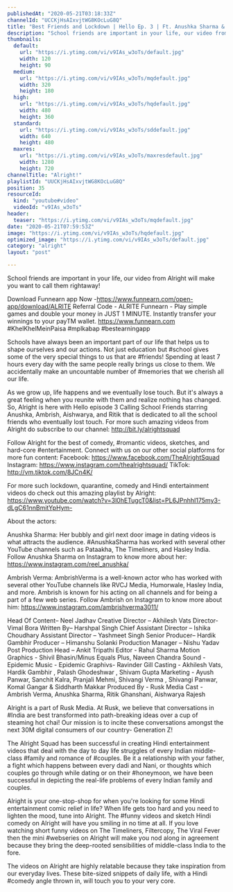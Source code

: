 ```yaml
---
publishedAt: "2020-05-21T03:18:33Z"
channelId: "UCCKjHsAIxvjtWG8KOcLuG8Q"
title: "Best Friends and Lockdown | Hello Ep. 3 | Ft. Anushka Sharma & Ambrish Verma"
description: "School friends are important in your life, our video from Alright will make you want to call them rightaway!\n\nDownload Funnearn app Now -https://www.funnearn.com/open-app/download/ALRITE\nReferral Code - ALRITE\nFunnearn - Play simple games and double your money in JUST 1 MINUTE. Instantly transfer your winnings to your payTM wallet. https://www.funnearn.com\n#KhelKhelMeinPaisa #mplkabap #bestearningapp\n\nSchools have always been an important part of our life that helps us to shape ourselves and our actions. Not just education but #school gives some of the very special things to us that are #friends! Spending at least 7 hours every day with the same people really brings us close to them. We accidentally make an uncountable number of #memories that we cherish all our life.\n\nAs we grow up, life happens and we eventually lose touch. But it's always a great feeling when you reunite with them and realize nothing has changed. So, Alright is here with Hello episode 3 Calling School Friends starring Anushka, Ambrish, Aishwarya, and Ritik that is dedicated to all the school friends who eventually lost touch. For more such amazing videos from Alright do subscribe to our channel: http://bit.ly/alrightsquad\n\nFollow Alright for the best of comedy, #romantic videos, sketches, and hard-core #entertainment. Connect with us on our other social platforms for more fun content: Facebook: https://www.facebook.com/TheAlrightSquad Instagram: https://www.instagram.com/thealrightsquad/ TikTok: http://vm.tiktok.com/8JCn4K/\n\nFor more such lockdown, quarantine, comedy and Hindi entertainment videos do check out this amazing playlist by Alright: https://www.youtube.com/watch?v=3l0hETugcT0&list=PL6JPnhhI175my3-dLgC61nnBmitYpHym-\n\nAbout the actors:\n\nAnushka Sharma: Her bubbly and girl next door image in dating videos is what attracts the audience. #AnushkaSharma has worked with several other YouTube channels such as Pataakha, The Timeliners, and Hasley India. Follow Anushka Sharma on Instagram to know more about her: https://www.instagram.com/reel_anushka/\n\nAmbrish Verma: AmbrishVerma is a well-known actor who has worked with several other YouTube channels like RVCJ Media, Humorwale, Hasley India, and more. Ambrish is known for his acting on all channels and for being a part of a few web series. Follow Ambrish on Instagram to know more about him: https://www.instagram.com/ambrishverma3011/\n\n Head Of Content– Neel Jadhav\nCreative Director – Akhilesh Vats\nDirector- Vimal Bora\nWritten By– Harshpal Singh\nChief Assistant Director – Ishika Choudhary\nAssistant Director – Yashmeet Singh\nSenior Producer– Hardik Gambhir\nProducer – Himanshu Solanki\nProduction Manager – Nishu Yadav\nPost Production Head – Ankit Tripathi\nEditor -  Rahul Sharma\nMotion Graphics -  Shivil Bhasin/Minus Equals Plus, Naveen Chandra\nSound - Epidemic\nMusic - Epidemic\nGraphivs- Ravinder Gill\nCasting -  Akhilesh Vats, Hardik Gambhir , Palash Ghodeshwar , Shivam Gupta\nMarketing -  Ayush Panwar, Sanchit Kalra, Pranjali Mehmi, Shivangi Verma , Shivangi Panwar, Komal Gangar & Siddharth Makkar\nProduced By - Rusk Media\nCast -  Ambrish Verma, Anushka Sharma, Ritik Ghanshani, Aishwarya Rajesh\n\nAlright is a part of Rusk Media. At Rusk, we believe that conversations in #India are best transformed into path-breaking ideas over a cup of steaming hot chai! Our mission is to incite these conversations amongst the next 30M digital consumers of our country- Generation Z!\n\n\nThe Alright Squad has been successful in creating Hindi entertainment videos that deal with the day to day life struggles of every Indian middle-class #family and romance of #couples. Be it a relationship with your father, a fight which happens between every dadi and Nani, or thoughts which couples go through while dating or on their #honeymoon, we have been successful in depicting the real-life problems of every Indian family and couples.\n\nAlright is your one-stop-shop for when you're looking for some Hindi entertainment comic relief in life? When life gets too hard and you need to lighten the mood, tune into Alright. The #funny videos and sketch Hindi comedy on Alright will have you smiling in no time at all. If you love watching short funny videos on The Timeliners, Filtercopy, The Viral Fever then the mini #webseries on Alright will make you nod along in agreement because they bring the deep-rooted sensibilities of middle-class India to the fore.\n\nThe videos on Alright are highly relatable because they take inspiration from our everyday lives. These bite-sized snippets of daily life, with a Hindi #comedy angle thrown in, will touch you to your very core."
thumbnails:
  default:
    url: "https://i.ytimg.com/vi/v9IAs_w3oTs/default.jpg"
    width: 120
    height: 90
  medium:
    url: "https://i.ytimg.com/vi/v9IAs_w3oTs/mqdefault.jpg"
    width: 320
    height: 180
  high:
    url: "https://i.ytimg.com/vi/v9IAs_w3oTs/hqdefault.jpg"
    width: 480
    height: 360
  standard:
    url: "https://i.ytimg.com/vi/v9IAs_w3oTs/sddefault.jpg"
    width: 640
    height: 480
  maxres:
    url: "https://i.ytimg.com/vi/v9IAs_w3oTs/maxresdefault.jpg"
    width: 1280
    height: 720
channelTitle: "Alright!"
playlistId: "UUCKjHsAIxvjtWG8KOcLuG8Q"
position: 35
resourceId:
  kind: "youtube#video"
  videoId: "v9IAs_w3oTs"
header:
  teaser: "https://i.ytimg.com/vi/v9IAs_w3oTs/mqdefault.jpg"
date: "2020-05-21T07:59:53Z"
image: "https://i.ytimg.com/vi/v9IAs_w3oTs/hqdefault.jpg"
optimized_image: "https://i.ytimg.com/vi/v9IAs_w3oTs/default.jpg"
category: "alright"
layout: "post"

---
```

School friends are important in your life, our video from Alright will make you want to call them rightaway!

Download Funnearn app Now -https://www.funnearn.com/open-app/download/ALRITE
Referral Code - ALRITE
Funnearn - Play simple games and double your money in JUST 1 MINUTE. Instantly transfer your winnings to your payTM wallet. https://www.funnearn.com
#KhelKhelMeinPaisa #mplkabap #bestearningapp

Schools have always been an important part of our life that helps us to shape ourselves and our actions. Not just education but #school gives some of the very special things to us that are #friends! Spending at least 7 hours every day with the same people really brings us close to them. We accidentally make an uncountable number of #memories that we cherish all our life.

As we grow up, life happens and we eventually lose touch. But it's always a great feeling when you reunite with them and realize nothing has changed. So, Alright is here with Hello episode 3 Calling School Friends starring Anushka, Ambrish, Aishwarya, and Ritik that is dedicated to all the school friends who eventually lost touch. For more such amazing videos from Alright do subscribe to our channel: http://bit.ly/alrightsquad

Follow Alright for the best of comedy, #romantic videos, sketches, and hard-core #entertainment. Connect with us on our other social platforms for more fun content: Facebook: https://www.facebook.com/TheAlrightSquad Instagram: https://www.instagram.com/thealrightsquad/ TikTok: http://vm.tiktok.com/8JCn4K/

For more such lockdown, quarantine, comedy and Hindi entertainment videos do check out this amazing playlist by Alright: https://www.youtube.com/watch?v=3l0hETugcT0&list=PL6JPnhhI175my3-dLgC61nnBmitYpHym-

About the actors:

Anushka Sharma: Her bubbly and girl next door image in dating videos is what attracts the audience. #AnushkaSharma has worked with several other YouTube channels such as Pataakha, The Timeliners, and Hasley India. Follow Anushka Sharma on Instagram to know more about her: https://www.instagram.com/reel_anushka/

Ambrish Verma: AmbrishVerma is a well-known actor who has worked with several other YouTube channels like RVCJ Media, Humorwale, Hasley India, and more. Ambrish is known for his acting on all channels and for being a part of a few web series. Follow Ambrish on Instagram to know more about him: https://www.instagram.com/ambrishverma3011/

 Head Of Content– Neel Jadhav
Creative Director – Akhilesh Vats
Director- Vimal Bora
Written By– Harshpal Singh
Chief Assistant Director – Ishika Choudhary
Assistant Director – Yashmeet Singh
Senior Producer– Hardik Gambhir
Producer – Himanshu Solanki
Production Manager – Nishu Yadav
Post Production Head – Ankit Tripathi
Editor -  Rahul Sharma
Motion Graphics -  Shivil Bhasin/Minus Equals Plus, Naveen Chandra
Sound - Epidemic
Music - Epidemic
Graphivs- Ravinder Gill
Casting -  Akhilesh Vats, Hardik Gambhir , Palash Ghodeshwar , Shivam Gupta
Marketing -  Ayush Panwar, Sanchit Kalra, Pranjali Mehmi, Shivangi Verma , Shivangi Panwar, Komal Gangar & Siddharth Makkar
Produced By - Rusk Media
Cast -  Ambrish Verma, Anushka Sharma, Ritik Ghanshani, Aishwarya Rajesh

Alright is a part of Rusk Media. At Rusk, we believe that conversations in #India are best transformed into path-breaking ideas over a cup of steaming hot chai! Our mission is to incite these conversations amongst the next 30M digital consumers of our country- Generation Z!


The Alright Squad has been successful in creating Hindi entertainment videos that deal with the day to day life struggles of every Indian middle-class #family and romance of #couples. Be it a relationship with your father, a fight which happens between every dadi and Nani, or thoughts which couples go through while dating or on their #honeymoon, we have been successful in depicting the real-life problems of every Indian family and couples.

Alright is your one-stop-shop for when you're looking for some Hindi entertainment comic relief in life? When life gets too hard and you need to lighten the mood, tune into Alright. The #funny videos and sketch Hindi comedy on Alright will have you smiling in no time at all. If you love watching short funny videos on The Timeliners, Filtercopy, The Viral Fever then the mini #webseries on Alright will make you nod along in agreement because they bring the deep-rooted sensibilities of middle-class India to the fore.

The videos on Alright are highly relatable because they take inspiration from our everyday lives. These bite-sized snippets of daily life, with a Hindi #comedy angle thrown in, will touch you to your very core.